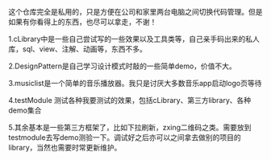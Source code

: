 这个仓库完全是私用的，只是方便在公司和家里两台电脑之间切换代码管理。但是如果有你看得上的东西，也尽可以拿走，不谢！

1.cLibrary中是一些自己尝试写的一些效果以及工具类等，自己亲手码出来的私人库，sql、view、注解、动画等，东西不多。

2.DesignPattern是自己学习设计模式时敲的一些简单demo，价值不大。

3.musiclist是一个简单的音乐播放器。我只是讨厌大多数音乐app启动logo页等待

4.testModule 测试各种我要测试的效果，包括cLibrary、第三方library、各种demo集合

5.其余基本是一些第三方框架了，比如下拉刷新，zxing二维码之类。需要放到testmodule去写demo测验一下。调试好之后亦可以之间拿去做别的项目的library，当然也需要时常更新维护。
